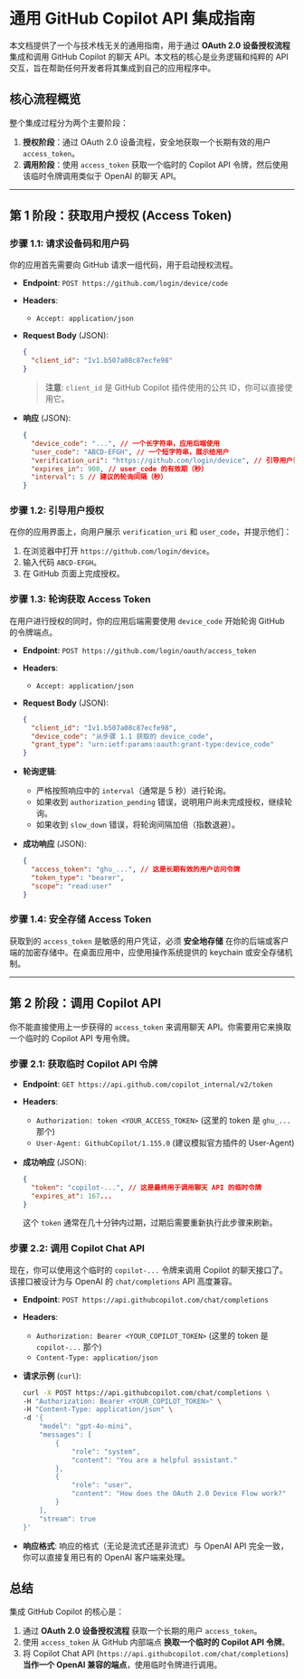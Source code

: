 # 通用 GitHub Copilot API 集成指南

本文档提供了一个与技术栈无关的通用指南，用于通过 **OAuth 2.0 设备授权流程**集成和调用 GitHub Copilot 的聊天 API。本文档的核心是业务逻辑和纯粹的 API 交互，旨在帮助任何开发者将其集成到自己的应用程序中。

## 核心流程概览

整个集成过程分为两个主要阶段：

1.  **授权阶段**：通过 OAuth 2.0 设备流程，安全地获取一个长期有效的用户 `access_token`。
2.  **调用阶段**：使用 `access_token` 获取一个临时的 Copilot API 令牌，然后使用该临时令牌调用类似于 OpenAI 的聊天 API。

---

## 第 1 阶段：获取用户授权 (Access Token)

### 步骤 1.1: 请求设备码和用户码

你的应用首先需要向 GitHub 请求一组代码，用于启动授权流程。

-   **Endpoint**: `POST https://github.com/login/device/code`
-   **Headers**:
    -   `Accept: application/json`
-   **Request Body** (JSON):

    ```json
    {
      "client_id": "Iv1.b507a08c87ecfe98"
    }
    ```

    > **注意**: `client_id` 是 GitHub Copilot 插件使用的公共 ID，你可以直接使用它。

-   **响应** (JSON):

    ```json
    {
      "device_code": "...", // 一个长字符串，应用后端使用
      "user_code": "ABCD-EFGH", // 一个短字符串，展示给用户
      "verification_uri": "https://github.com/login/device", // 引导用户访问的 URL
      "expires_in": 900, // user_code 的有效期（秒）
      "interval": 5 // 建议的轮询间隔（秒）
    }
    ```

### 步骤 1.2: 引导用户授权

在你的应用界面上，向用户展示 `verification_uri` 和 `user_code`，并提示他们：

1.  在浏览器中打开 `https://github.com/login/device`。
2.  输入代码 `ABCD-EFGH`。
3.  在 GitHub 页面上完成授权。

### 步骤 1.3: 轮询获取 Access Token

在用户进行授权的同时，你的应用后端需要使用 `device_code` 开始轮询 GitHub 的令牌端点。

-   **Endpoint**: `POST https://github.com/login/oauth/access_token`
-   **Headers**:
    -   `Accept: application/json`
-   **Request Body** (JSON):

    ```json
    {
      "client_id": "Iv1.b507a08c87ecfe98",
      "device_code": "从步骤 1.1 获取的 device_code",
      "grant_type": "urn:ietf:params:oauth:grant-type:device_code"
    }
    ```

-   **轮询逻辑**:
    -   严格按照响应中的 `interval`（通常是 5 秒）进行轮询。
    -   如果收到 `authorization_pending` 错误，说明用户尚未完成授权，继续轮询。
    -   如果收到 `slow_down` 错误，将轮询间隔加倍（指数退避）。
-   **成功响应** (JSON):

    ```json
    {
      "access_token": "ghu_...", // 这是长期有效的用户访问令牌
      "token_type": "bearer",
      "scope": "read:user"
    }
    ```

### 步骤 1.4: 安全存储 Access Token

获取到的 `access_token` 是敏感的用户凭证，必须 **安全地存储** 在你的后端或客户端的加密存储中。在桌面应用中，应使用操作系统提供的 keychain 或安全存储机制。

---

## 第 2 阶段：调用 Copilot API

你不能直接使用上一步获得的 `access_token` 来调用聊天 API。你需要用它来换取一个临时的 Copilot API 专用令牌。

### 步骤 2.1: 获取临时 Copilot API 令牌

-   **Endpoint**: `GET https://api.github.com/copilot_internal/v2/token`
-   **Headers**:
    -   `Authorization: token <YOUR_ACCESS_TOKEN>` (这里的 token 是 `ghu_...` 那个)
    -   `User-Agent: GithubCopilot/1.155.0` (建议模拟官方插件的 User-Agent)

-   **成功响应** (JSON):

    ```json
    {
      "token": "copilot-...", // 这是最终用于调用聊天 API 的临时令牌
      "expires_at": 167...
    }
    ```
    这个 `token` 通常在几十分钟内过期，过期后需要重新执行此步骤来刷新。

### 步骤 2.2: 调用 Copilot Chat API

现在，你可以使用这个临时的 `copilot-...` 令牌来调用 Copilot 的聊天接口了。该接口被设计为与 OpenAI 的 `chat/completions` API 高度兼容。

-   **Endpoint**: `POST https://api.githubcopilot.com/chat/completions`
-   **Headers**:
    -   `Authorization: Bearer <YOUR_COPILOT_TOKEN>` (这里的 token 是 `copilot-...` 那个)
    -   `Content-Type: application/json`

-   **请求示例** (`curl`):

    ```bash
    curl -X POST https://api.githubcopilot.com/chat/completions \
    -H "Authorization: Bearer <YOUR_COPILOT_TOKEN>" \
    -H "Content-Type: application/json" \
    -d '{
        "model": "gpt-4o-mini",
        "messages": [
            {
                "role": "system",
                "content": "You are a helpful assistant."
            },
            {
                "role": "user",
                "content": "How does the OAuth 2.0 Device Flow work?"
            }
        ],
        "stream": true
    }'
    ```

-   **响应格式**: 响应的格式（无论是流式还是非流式）与 OpenAI API 完全一致，你可以直接复用已有的 OpenAI 客户端来处理。

## 总结

集成 GitHub Copilot 的核心是：
1.  通过 **OAuth 2.0 设备授权流程** 获取一个长期的用户 `access_token`。
2.  使用 `access_token` 从 GitHub 内部端点 **换取一个临时的 Copilot API 令牌**。
3.  将 Copilot Chat API (`https://api.githubcopilot.com/chat/completions`) **当作一个 OpenAI 兼容的端点**，使用临时令牌进行调用。

